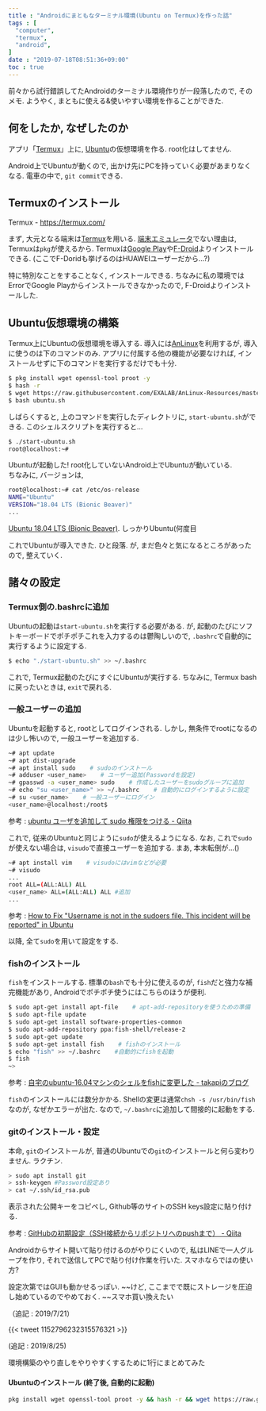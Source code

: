 ```yaml
---
title : "Androidにまともなターミナル環境(Ubuntu on Termux)を作った話"
tags : [
  "computer",
  "termux",
  "android",
]
date : "2019-07-18T08:51:36+09:00"
toc : true
---
```


前々から試行錯誤してたAndroidのターミナル環境作りが一段落したので, 
そのメモ. ようやく, まともに使える&使いやすい環境を作ることができた.
<!--more-->



## 何をしたか, なぜしたのか

アプリ「[Termux](https://termux.com/)」上に, [Ubuntu](https://ubuntu.com/)の仮想環境を作る. root化はしてません.   

Android上でUbuntuが動くので, 出かけ先にPCを持っていく必要があまりなくなる. 電車の中で, ``git commit``できる.   

## Termuxのインストール

Termux - https://termux.com/

まず, 大元となる端末は[Termux](https://termux.com/)を用いる. [端末エミュレータ](https://play.google.com/store/apps/details?id=jackpal.androidterm&hl=ja)でない理由は, Termuxは``pkg``が使えるから.
Termuxは[Google Play](https://play.google.com/store/apps/details?id=com.termux)や[F-Droid](https://f-droid.org/packages/com.termux/)よりインストールできる. (ここでF-Doridも挙げるのはHUAWEIユーザーだから...?)

特に特別なことをすることなく, インストールできる. ちなみに私の環境ではErrorでGoogle Playからインストールできなかったので, F-Droidよりインストールした.

## Ubuntu仮想環境の構築

Termux上にUbuntuの仮想環境を導入する. 導入には[AnLinux](https://github.com/EXALAB/AnLinux-App)を利用するが, 導入に使うのは下のコマンドのみ. アプリに付属する他の機能が必要なければ, インストールせずに下のコマンドを実行するだけでも十分.

```sh
$ pkg install wget openssl-tool proot -y
$ hash -r
$ wget https://raw.githubusercontent.com/EXALAB/AnLinux-Resources/master/Scripts/Installer/Ubuntu/ubuntu.sh
$ bash ubuntu.sh
```
しばらくすると, 上のコマンドを実行したディレクトリに, ``start-ubuntu.sh``ができる. このシェルスクリプトを実行すると...

```sh
$ ./start-ubuntu.sh
root@localhost:~# 
```

Ubuntuが起動した! root化していないAndroid上でUbuntuが動いている.   
ちなみに, バージョンは, 

```sh
root@localhost:~# cat /etc/os-release
NAME="Ubuntu"
VERSION="18.04 LTS (Bionic Beaver)"
...
```

[Ubuntu 18.04 LTS (Bionic Beaver)](http://releases.ubuntu.com/18.04/). しっかりUbuntu(何度目

これでUbuntuが導入できた. ひと段落. が, まだ色々と気になるところがあったので, 整えていく.

## 諸々の設定

### Termux側の.bashrcに追加

Ubuntuの起動は``start-ubuntu.sh``を実行する必要がある. が, 起動のたびにソフトキーボードでポチポチこれを入力するのは鬱陶しいので, ``.bashrc``で自動的に実行するように設定する.

```sh
$ echo "./start-ubuntu.sh" >> ~/.bashrc
```

これで, Termux起動のたびにすぐにUbuntuが実行する. ちなみに, Termux bashに戻ったいときは, ``exit``で戻れる.

### 一般ユーザーの追加

Ubuntuを起動すると, rootとしてログインされる. しかし, 無条件でrootになるのは少し怖いので, 一般ユーザーを追加する.

```sh
~# apt update
~# apt dist-upgrade
~# apt install sudo    # sudoのインストール
~# adduser <user_name>    # ユーザー追加(Passwordを設定)
~# gpasswd -a <user_name> sudo    # 作成したユーザーをsudoグループに追加
~# echo "su <user_name>" >> ~/.bashrc    # 自動的にログインするように設定
~# su <user_name>    # 一般ユーザーにログイン
<user_name>@localhost:/root$ 
```

参考 : [ubuntu ユーザを追加して sudo 権限をつける - Qiita](https://qiita.com/white_aspara25/items/c1b9d02310b4731bfbaa)

これで, 従来のUbuntuと同じように``sudo``が使えるようになる.
なお, これで``sudo``が使えない場合は, ``visudo``で直接ユーザーを追加する. まあ, 本末転倒が...()

```sh
~# apt install vim    # visudoにはvimなどが必要
~# visudo
...
root ALL=(ALL:ALL) ALL
<user_name> ALL=(ALL:ALL) ALL #追加
...
```

参考 : [How to Fix "Username is not in the sudoers file. This incident will be reported" in Ubuntu](https://www.tecmint.com/fix-user-is-not-in-the-sudoers-file-the-incident-will-be-reported-ubuntu/)

以降, 全て``sudo``を用いて設定をする.

### fishのインストール

``fish``をインストールする. 標準の``bash``でも十分に使えるのが, ``fish``だと強力な補完機能があり, Androidでポチポチ使うにはこちらのほうが便利.

```sh
$ sudo apt-get install apt-file    # apt-add-repositoryを使うための準備
$ sudo apt-file update
$ sudo apt-get install software-properties-common
$ sudo apt-add-repository ppa:fish-shell/release-2
$ sudo apt-get update
$ sudo apt-get install fish    # fishのインストール
$ echo "fish" >> ~/.bashrc    #自動的にfishを起動
$ fish
~>
```

参考 : [自宅のubuntu-16.04マシンのシェルをfishに変更した - takapiのブログ](http://takapi86.hatenablog.com/entry/2017/05/28/124642)

``fish``のインストールには数分かかる. Shellの変更は通常``chsh -s /usr/bin/fish``なのが, なぜかエラーが出た. なので, ``~/.bashrc``に追加して間接的に起動をする.

### gitのインストール・設定

本命, ``git``のインストールが, 普通のUbuntuでの``git``のインストールと何ら変わりません. ラクチン.

```sh
> sudo apt install git
> ssh-keygen #Password設定あり
> cat ~/.ssh/id_rsa.pub
```
表示された公開キーをコピペし, Github等のサイトのSSH keys設定に貼り付ける.

参考 : [GitHubの初期設定（SSH接続からリポジトリへのpushまで） - Qiita](https://qiita.com/drapon/items/441e18452b25060d61f1)

Androidからサイト開いて貼り付けるのがやりにくいので, 私はLINEで一人グループを作り, それで送信してPCで貼り付け作業を行いた. スマホならではの使い方?

設定次第ではGUIも動かせるっぽい. ~~けど, ここまでで既にストレージを圧迫し始めているのでやめておく. ~~スマホ買い換えたい

（追記 : 2019/7/21）

{{< tweet 1152796232315576321 >}}

(追記 : 2019/8/25)

環境構築のやり直しをやりやすくするために1行にまとめてみた

#### Ubuntuのインストール (終了後, 自動的に起動)

```sh
pkg install wget openssl-tool proot -y && hash -r && wget https://raw.githubusercontent.com/EXALAB/AnLinux-Resources/master/Scripts/Installer/Ubuntu/ubuntu.sh && bash ubuntu.sh && echo "./start-ubuntu.sh" >> ~/.bashrc && ./start-ubuntu.sh
```
